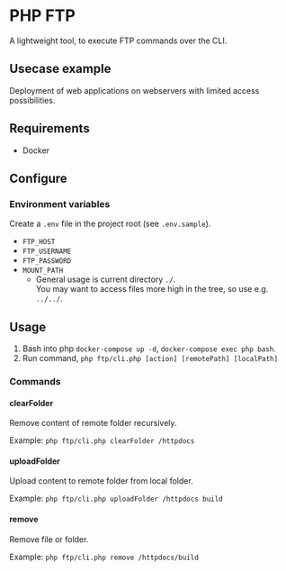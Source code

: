 # PHP FTP

A lightweight tool, to execute FTP commands over the CLI.

## Usecase example

Deployment of web applications on webservers with limited access possibilities.

## Requirements

- Docker

## Configure

### Environment variables

Create a `.env` file in the project root (see `.env.sample`).

- `FTP_HOST`
- `FTP_USERNAME`
- `FTP_PASSWORD`
- `MOUNT_PATH`
    - General usage is current directory `./`.  
      You may want to access files more high in the tree, so use e.g. `../../`.

## Usage

1. Bash into php `docker-compose up -d`, `docker-compose exec php bash`.
2. Run command, `php ftp/cli.php [action] [remotePath] [localPath]`

### Commands

#### clearFolder

Remove content of remote folder recursively.

Example: `php ftp/cli.php clearFolder /httpdocs`

#### uploadFolder

Upload content to remote folder from local folder.

Example: `php ftp/cli.php uploadFolder /httpdocs build`

#### remove

Remove file or folder.

Example: `php ftp/cli.php remove /httpdocs/build`